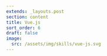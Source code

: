 ```yaml
---
extends: _layouts.post
section: content
title: Vue.js
sort_order: 6
draft: false
image:
  src: /assets/img/skills/vue-js.svg
---
```

